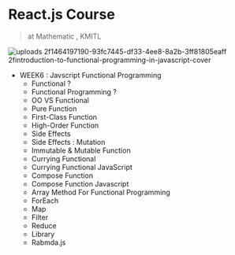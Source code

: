 # React.js Course
> at Mathematic , KMITL

![uploads 2f1464197190-93fc7445-df33-4ee8-8a2b-3ff81805eaff 2fintroduction-to-functional-programming-in-javascript-cover](https://user-images.githubusercontent.com/25294734/36639204-28ab0cf0-1a3a-11e8-9ab2-7f51b221638b.png)


- WEEK6 : Javscript Functional Programming
  - Functional ? 
  - Functional Programming ? 
  - OO VS Functional
  - Pure Function 
  - First-Class Function 
  - High-Order Function
  - Side Effects 
  - Side Effects : Mutation
  - Immutable & Mutable Function
  - Currying Functional
  - Currying Functional JavaScript
  - Compose Function
  - Compose Function Javascript
  - Array Method For Functional Programming 
  - ForEach
  - Map
  - Filter
  - Reduce
  - Library
  - Rabmda.js
  
 
